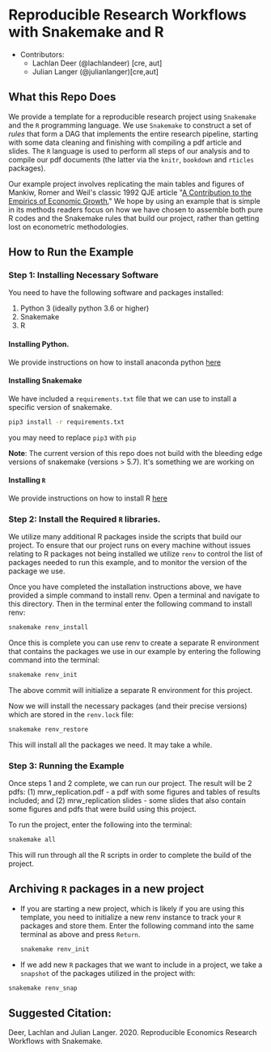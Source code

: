 # Reproducible Research Workflows with Snakemake and R

* Contributors:
    - Lachlan Deer (@lachlandeer) [cre, aut]
    - Julian Langer (@julianlanger)[cre,aut]

## What this Repo Does

We provide a template for a reproducible research project using `Snakemake` and the `R` programming language.
We use `Snakemake` to construct a set of *rules* that form a DAG that implements the entire research pipeline, starting with some data cleaning and finishing with compiling a pdf article and slides.
The `R` language is used to perform all steps of our analysis and to compile our pdf documents (the latter via the `knitr`, `bookdown` and `rticles` packages).

Our example project involves replicating the main tables and figures of Mankiw, Romer and Weil's classic 1992 QJE article "[A Contribution to the Empirics of Economic Growth.](https://eml.berkeley.edu/~dromer/papers/MRW_QJE1992.pdf)"
We hope by using an example that is simple in its methods readers focus on how we have chosen to assemble both pure R codes and the Snakemake rules that build our project, rather than getting lost on econometric methodologies.

## How to Run the Example

### Step 1: Installing Necessary Software
You need to have the following software and packages installed:

1. Python 3 (ideally python 3.6 or higher)
2. Snakemake
3. R

#### Installing Python.

We provide instructions on how to install anaconda python [here](https://pp4rs.github.io/2020-uzh-installation-guide/python/)

#### Installing Snakemake

We have included a `requirements.txt` file that we can use to install a specific version of snakemake.

``` bash
pip3 install -r requirements.txt
```

you may need to replace `pip3` with `pip`

**Note**: The current version of this repo does not build with the bleeding edge versions of snakemake (versions > 5.7). It's something we are working on

#### Installing `R`

We provide instructions on how to install R [here](https://pp4rs.github.io/2020-uzh-installation-guide/r)

### Step 2: Install the Required `R` libraries.

We utilize many additional R packages inside the scripts that build our project.
To ensure that our project runs on every machine without issues relating to R packages not being installed we utilize `renv` to control the list of packages needed to run this example, and to monitor the version of the package we use.

Once you have completed the installation instructions above, we have provided a simple command to install renv.
Open a terminal and navigate to this directory.
Then in the terminal enter the following command to install renv:

``` bash
snakemake renv_install
```

Once this is complete you can use renv to create a separate R environment that contains the packages we use in our example by entering the following command into the terminal:

``` bash
snakemake renv_init
```

The above commit will initialize a separate R environment for this project.

Now we will install the necessary packages (and their precise versions) which are stored in the `renv.lock` file:

``` bash
snakemake renv_restore
```

This will install all the packages we need. It may take a while.

### Step 3: Running the Example

Once steps 1 and 2 complete, we can run our project.
The result will be 2 pdfs: (1) mrw_replication.pdf - a pdf with some figures and tables of results included; and
(2) mrw_replication slides - some slides that also contain some figures and pdfs that were build using this project.

To run the project, enter the following into the terminal:

``` bash
snakemake all
```

This will run through all the R scripts in order to complete the build of the project.

## Archiving `R` packages in a new project

* If you are starting a new project, which is likely if you are using
   this template, you need to initialize a new renv instance to
   track your `R` packages and store them.
   Enter the following command into the same terminal as above
   and press `Return`.

   ``` bash
   snakemake renv_init
   ```

* If we add new `R` packages that we want to include in a project, we take a `snapshot` of the packages utilized in the project with:

```bash
snakemake renv_snap
```

## Suggested Citation:

Deer, Lachlan and Julian Langer. 2020. Reproducible Economics Research Workflows with Snakemake.
